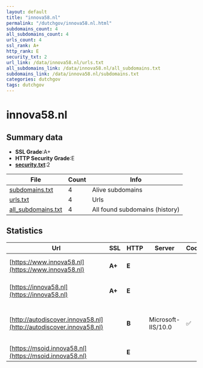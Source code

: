 ```yaml
---
layout: default
title: "innova58.nl"
permalink: "/dutchgov/innova58.nl.html"
subdomains_count: 4
all_subdomains_count: 4
urls_count: 4
ssl_rank: A+
http_rank: E
security_txt: 2
url_link: /data/innova58.nl/urls.txt
all_subdomains_link: /data/innova58.nl/all_subdomains.txt
subdomains_link: /data/innova58.nl/subdomains.txt
categories: dutchgov
tags: dutchgov
---
```



# innova58.nl
## Summary data


 - **SSL Grade**:A+
 - **HTTP Security Grade**:E
 - **[security.txt](https://www.digitaleoverheid.nl/nieuws/standaard-security-txt-nu-verplicht-voor-overheid/)**:2


| File       | Count | Info |
|------------|-------|------|
|[subdomains.txt](/DutchGovScope/data/innova58.nl/subdomains.txt)|4|Alive subdomains|
|[urls.txt](/DutchGovScope/data/innova58.nl/urls.txt)|4|Urls|
|[all_subdomains.txt](/DutchGovScope/data/innova58.nl/all_subdomains.txt)|4|All found subdomains (history)|


## Statistics


| Url | SSL | HTTP | Server | Cookie | HSTS | CORS | CTO | CSP | XFO | XXP | RP |FP| Tech |Title |
|--------|-------|-------|------|------|------|------|------|------|------|------|------|------|------|------|
|[https://www.innova58.nl](https://www.innova58.nl)| **A+**| **E**|| | | | | | | | :white_check_mark: | |HSTS Microsoft ASP.NET|Object moved|
|[https://innova58.nl](https://innova58.nl)| **A+**| **E**|| | | | | | | | :white_check_mark: | |HSTS Microsoft ASP.NET|Object moved|
|[http://autodiscover.innova58.nl](http://autodiscover.innova58.nl)| | **B**|Microsoft-IIS/10.0|:white_check_mark: |:white_check_mark: | | | | :white_check_mark: | :white_check_mark: | :white_check_mark: | |IIS:10.0 Microsoft ASP.NET Windows Server||
|[https://msoid.innova58.nl](https://msoid.innova58.nl)| | **E**|| | | | | | | | :white_check_mark: | ||Object moved|

